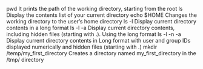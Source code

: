 pwd  It prints the path of the working directory, starting from the root
ls  Display the contents list of your current directory
echo $HOME  Changes the working directory to the user’s home directory
ls -l  Display current directory contents in a long format
ls -l -a  Display current directory contents, including hidden files (starting with .). Using the long format
ls -l -n -a Display current directory contents in Long format with user and group IDs displayed numerically and hidden files (starting with .)
mkdir /temp/my_first_directory  Creates a directory named my_first_directory in the /tmp/ directory

